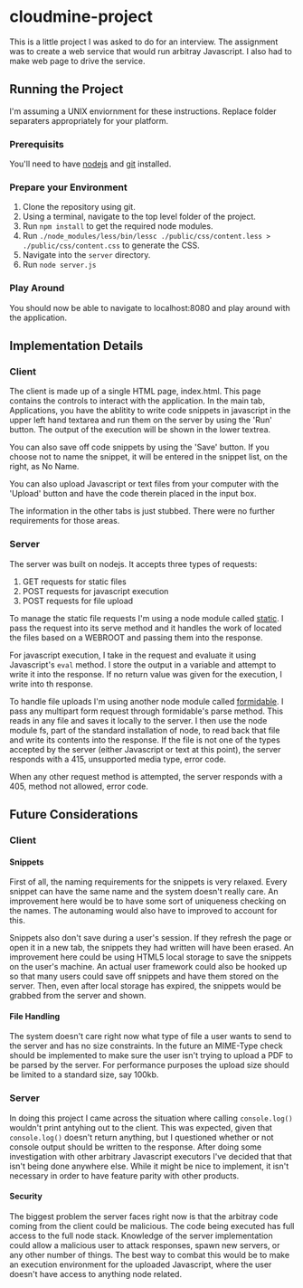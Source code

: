 # cloudmine-project #
This is a little project I was asked to do for an interview. The assignment was to create a web service that would run arbitray Javascript. I also had to make web page to drive the service.

## Running the Project ##
I'm assuming a UNIX enviornment for these instructions. Replace folder separaters appropriately for your platform.

### Prerequisits ###
You'll need to have [nodejs](http://nodejs.org) and [git](http://git-scm.com/) installed.

### Prepare your Environment ###
1. Clone the repository using git.
2. Using a terminal, navigate to the top level folder of the project.
3. Run `npm install` to get the required node modules.
4. Run `./node_modules/less/bin/lessc ./public/css/content.less > ./public/css/content.css` to generate the CSS.
5. Navigate into the `server` directory.
6. Run `node server.js`

### Play Around ###
You should now be able to navigate to localhost:8080 and play around with the application.

## Implementation Details ##

### Client ###
The client is made up of a single HTML page, index.html. This page contains the controls to interact with the application. In the main tab, Applications, you have the ablitity to write code snippets in javascript in the upper left hand textarea and run them on the server by using the 'Run' button. The output of the execution will be shown in the lower textrea. 

You can also save off code snippets by using the 'Save' button. If you choose not to name the snippet, it will be entered in the snippet list, on the right, as No Name.

You can also upload Javascript or text files from your computer with the 'Upload' button and have the code therein placed in the input box.

The information in the other tabs is just stubbed. There were no further requirements for those areas.

### Server ###
The server was built on nodejs. It accepts three types of requests:

1. GET requests for static files
2. POST requests for javascript execution
3. POST requests for file upload

To manage the static file requests I'm using a node module called [static](https://github.com/cloudhead/node-static). I pass the request into its serve method and it handles the work of located the files based on a WEBROOT and passing them into the response.

For javascript execution, I take in the request and evaluate it using Javascript's `eval` method. I store the output in a variable and attempt to write it into the response. If no return value was given for the execution, I write <No output> into th response.

To handle file uploads I'm using another node module called [formidable](https://github.com/felixge/node-formidable). I pass any multipart form request through formidable's parse method. This reads in any file and saves it locally to the server. I then use the node module fs, part of the standard installation of node, to read back that file and write its contents into the response. If the file is not one of the types accepted by the server (either Javascript or text at this point), the server responds with a 415, unsupported media type, error code.

When any other request method is attempted, the server responds with a 405, method not allowed, error code.

## Future Considerations ##

### Client ###

#### Snippets ####
First of all, the naming requirements for the snippets is very relaxed. Every snippet can have the same name and the system doesn't really care. An improvement here would be to have some sort of uniqueness checking on the names. The autonaming would also have to improved to account for this.

Snippets also don't save during a user's session. If they refresh the page or open it in a new tab, the snippets they had written will have been erased. An improvement here could be using HTML5 local storage to save the snippets on the user's machine. An actual user framework could also be hooked up so that many users could save off snippets and have them stored on the server. Then, even after local storage has expired, the snippets would be grabbed from the server and shown.

#### File Handling ####
The system doesn't care right now what type of file a user wants to send to the server and has no size constraints. In the future an MIME-Type check should be implemented to make sure the user isn't trying to upload a PDF to be parsed by the server. For performance purposes the upload size should be limited to a standard size, say 100kb.

### Server ###
In doing this project I came across the situation where calling `console.log()` wouldn't print antyhing out to the client. This was expected, given that `console.log()` doesn't return anything, but I questioned whether or not console output should be written to the response. After doing some investigation with other arbitrary Javascript executors I've decided that that isn't being done anywhere else. While it might be nice to implement, it isn't necessary in order to have feature parity with other products.

#### Security ####
The biggest problem the server faces right now is that the arbitray code coming from the client could be malicious. The code being executed has full access to the full node stack. Knowledge of the server implementation could allow a malicious user to attack responses, spawn new servers, or any other number of things. The best way to combat this would be to make an execution environment for the uploaded Javascript, where the user doesn't have access to anything node related.